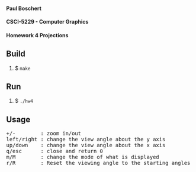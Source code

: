 #### Paul Boschert
#### CSCI-5229 - Computer Graphics
#### Homework 4 Projections

## Build
1. $ `make`

## Run
1. $ `./hw4`

## Usage
<pre>
+/-        : zoom in/out
left/right : change the view angle about the y axis
up/down    : change the view angle about the x axis
q/esc      : close and return 0
m/M        : change the mode of what is displayed
r/R        : Reset the viewing angle to the starting angles
</pre>

